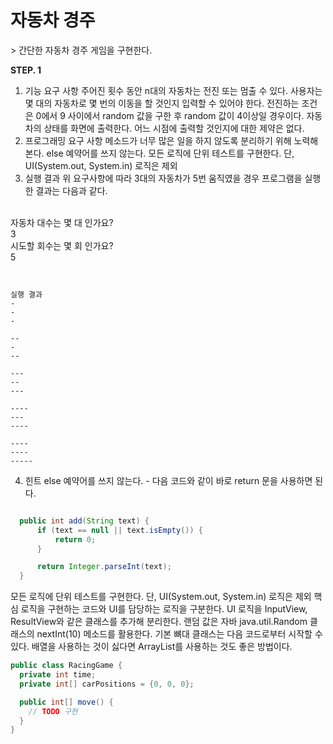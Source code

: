 <h1> 자동차 경주</h1>
> 간단한 자동차 경주 게임을 구현한다.


<b>STEP. 1</b>
1) 기능 요구 사항
주어진 횟수 동안 n대의 자동차는 전진 또는 멈출 수 있다.
사용자는 몇 대의 자동차로 몇 번의 이동을 할 것인지 입력할 수 있어야 한다.
전진하는 조건은 0에서 9 사이에서 random 값을 구한 후 random 값이 4이상일 경우이다.
자동차의 상태를 화면에 출력한다. 어느 시점에 출력할 것인지에 대한 제약은 없다.
2) 프로그래밍 요구 사항
메소드가 너무 많은 일을 하지 않도록 분리하기 위해 노력해 본다.
else 예약어를 쓰지 않는다.
모든 로직에 단위 테스트를 구현한다. 단, UI(System.out, System.in) 로직은 제외
3) 실행 결과
위 요구사항에 따라 3대의 자동차가 5번 움직였을 경우 프로그램을 실행한 결과는 다음과 같다.<br/>
<br/>
자동차 대수는 몇 대 인가요?<br/>
3<br/>
시도할 회수는 몇 회 인가요?<br/>
5<br/>

```


실행 결과
-
-
-

--
-
--

---
--
---

----
---
----

----
----
-----

```


4) 힌트
else 예약어를 쓰지 않는다. - 다음 코드와 같이 바로 return 문을 사용하면 된다.
```java

  public int add(String text) {
      if (text == null || text.isEmpty()) {
          return 0;
      }

      return Integer.parseInt(text);
  }
```

모든 로직에 단위 테스트를 구현한다. 단, UI(System.out, System.in) 로직은 제외
핵심 로직을 구현하는 코드와 UI를 담당하는 로직을 구분한다.
UI 로직을 InputView, ResultView와 같은 클래스를 추가해 분리한다.
랜덤 값은 자바 java.util.Random 클래스의 nextInt(10) 메소드를 활용한다.
기본 뼈대 클래스는 다음 코드로부터 시작할 수 있다. 배열을 사용하는 것이 싫다면 ArrayList를 사용하는 것도 좋은 방법이다.

```java
public class RacingGame {
  private int time;
  private int[] carPositions = {0, 0, 0};

  public int[] move() {
    // TODO 구현
  }
}
```
